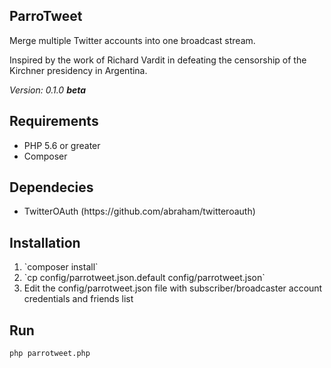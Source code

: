 <span itemprop="name">ParroTweet</span>
------------
<p itemprop="description">Merge multiple Twitter accounts into one broadcast stream.</p>
<p>Inspired by the work of Richard Vardit in defeating the censorship of the Kirchner presidency in Argentina.</p>
<p><em>Version: 0.1.0 <strong>beta</strong></em></p>

## Requirements
<ul>
<li>PHP 5.6 or greater</li>
<li>Composer</li>
</ul>

## Dependecies
<ul>
<li>TwitterOAuth (https://github.com/abraham/twitteroauth)</li>
</ul>

## Installation
<ol>
<li>`composer install`</li>
<li>`cp config/parrotweet.json.default config/parrotweet.json`</li>
<li>Edit the config/parrotweet.json file with subscriber/broadcaster account credentials and friends list</li>
</ol>

## Run
`php parrotweet.php`

